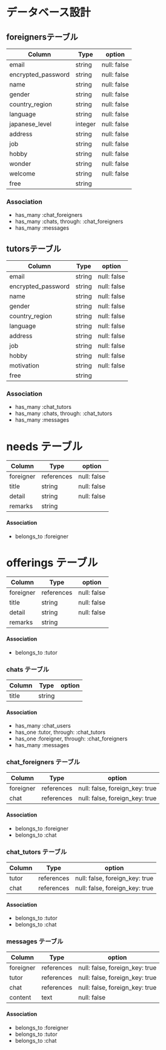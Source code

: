 # データベース設計

## foreignersテーブル

| Column             | Type     | option       |
|--------------------|----------|--------------|
| email              | string   | null: false  |
| encrypted_password | string   | null: false  |
| name               | string   | null: false  |
| gender             | string   | null: false  |
| country_region     | string   | null: false  |
| language           | string   | null: false  |
| japanese_level     | integer  | null: false  |
| address            | string   | null: false  |
| job                | string   | null: false  |
| hobby              | string   | null: false  |
| wonder             | string   | null: false  |
| welcome            | string   | null: false  |
| free               | string   |              |
### Association
- has_many :chat_foreigners
- has_many :chats, through: :chat_foreigners
- has_many :messages

## tutorsテーブル

| Column             | Type     | option       |
|--------------------|----------|--------------|
| email              | string   | null: false  |
| encrypted_password | string   | null: false  |
| name               | string   | null: false  |
| gender             | string   | null: false  |
| country_region     | string   | null: false  |
| language           | string   | null: false  |
| address            | string   | null: false  |
| job                | string   | null: false  |
| hobby              | string   | null: false  |
| motivation         | string   | null: false  |
| free               | string   |              |
### Association
- has_many :chat_tutors
- has_many :chats, through: :chat_tutors
- has_many :messages

# needs テーブル

| Column             | Type       | option       |
|--------------------|------------|--------------|
| foreigner          | references | null: false  |
| title              | string     | null: false  |
| detail             | string     | null: false  |
| remarks            | string     |              |
#### Association
- belongs_to :foreigner

# offerings テーブル

| Column             | Type       | option       |
|--------------------|------------|--------------|
| foreigner          | references | null: false  |
| title              | string     | null: false  |
| detail             | string     | null: false  |
| remarks            | string     |              |
#### Association
- belongs_to :tutor


### chats テーブル
| Column             | Type            | option           |
| ------------------ | --------------- | ---------------- |
| title              | string          |                  |
#### Association
- has_many :chat_users
- has_one :tutor, through: :chat_tutors
- has_one :foreigner, through: :chat_foreigners
- has_many :messages

### chat_foreigners テーブル
| Column             | Type            | option                         |
| ------------------ | --------------- | ------------------------------ |
| foreigner          | references      | null: false, foreign_key: true |
| chat               | references      | null: false, foreign_key: true |
#### Association
- belongs_to :foreigner
- belongs_to :chat

### chat_tutors テーブル
| Column             | Type            | option                         |
| ------------------ | --------------- | ------------------------------ |
| tutor              | references      | null: false, foreign_key: true |
| chat               | references      | null: false, foreign_key: true |
#### Association
- belongs_to :tutor
- belongs_to :chat

### messages テーブル
| Column             | Type            | option                         |
| ------------------ | --------------- | ------------------------------ |
| foreigner          | references      | null: false, foreign_key: true |
| tutor              | references      | null: false, foreign_key: true |
| chat               | references      | null: false, foreign_key: true |
| content            | text            | null: false                    |
#### Association
- belongs_to :foreigner
- belongs_to :tutor
- belongs_to :chat